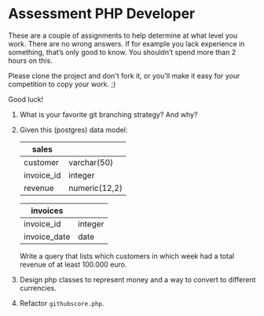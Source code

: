 # Assessment PHP Developer

These are a couple of assignments to help determine at what level you work. There are no wrong answers. 
If for example you lack experience in something, that’s only good to know. You shouldn’t spend more than 2 hours on this.

Please clone the project and don't fork it, or you'll make it easy for your competition to copy your work. ;)

Good luck!

1.	What is your favorite git branching strategy? And why?

2.	Given this (postgres) data model:

    | sales | |
    | ----- | --- |
    | customer | varchar(50) |
    | invoice_id | integer |
    | revenue | numeric(12,2) |
    
    | invoices | |
    | -------- | --- |
    | invoice_id | integer |
    | invoice_date | date |
    
    Write a query that lists which customers in which week had a total revenue of at least 100.000 euro.
    
3.	Design php classes to represent money and a way to convert to different currencies.

4.	Refactor `githubscore.php`.

